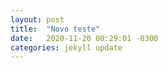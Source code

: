 ```yaml
---
layout: post
title:  "Novo teste"
date:   2020-11-20 00:29:01 -0300
categories: jekyll update
---
```

